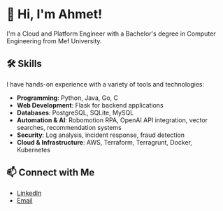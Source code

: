 # 👋 Hi, I'm Ahmet!

I'm a Cloud and Platform Engineer with a Bachelor's degree in Computer Engineering from Mef University.

## 🛠️ **Skills**

I have hands-on experience with a variety of tools and technologies:

- **Programming**: Python, Java, Go, C
- **Web Development**: Flask for backend applications
- **Databases**: PostgreSQL, SQLite, MySQL
- **Automation & AI**: Robomotion RPA, OpenAI API integration, vector searches, recommendation systems
- **Security**: Log analysis, incident response, fraud detection
- **Cloud & Infrastructure**: AWS, Terraform, Terragrunt, Docker, Kubernetes

## 📫 **Connect with Me**
- [LinkedIn](https://www.linkedin.com/in/hacioglua/)
- [Email](mailto:hacioglua777@gmail.com)
